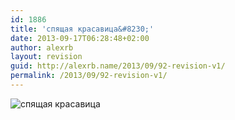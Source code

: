 ```yaml
---
id: 1886
title: 'спящая красавица&#8230;'
date: 2013-09-17T06:28:48+02:00
author: alexrb
layout: revision
guid: http://alexrb.name/2013/09/92-revision-v1/
permalink: /2013/09/92-revision-v1/
---
```

<!--more-->

![спящая красавица](http://img.lj.com.ua/alexrb-aka-ral/dragon_20[2].jpg)